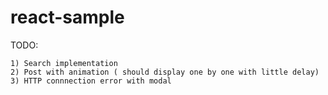 # react-sample

TODO:

    1) Search implementation
    2) Post with animation ( should display one by one with little delay)
    3) HTTP connnection error with modal
    
    


